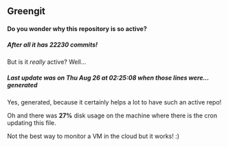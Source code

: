 ## Greengit

#### Do you wonder why this repository is so active?

##### After all it has 22230 commits!

But is it *really* active? Well...

##### Last update was on Thu Aug 26 at 02:25:08 when those lines were... generated

Yes, generated, because it certainly helps a lot to have such an active repo!

Oh and there was **27%** disk usage on the machine
where there is the cron updating this file.

Not the best way to monitor a VM in the cloud but it works! :)
